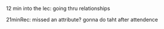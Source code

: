 12 min into the lec: going thru relationships
<!--
kill me if i have to take any more of these classes
-->

21minRec: missed an attribute? gonna do taht after attendence